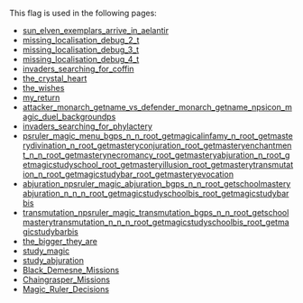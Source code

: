 This flag is used in the following pages:
 - [sun_elven_exemplars_arrive_in_aelantir](../events/sun_elven_exemplars_arrive_in_aelantir.md)
 - [missing_localisation_debug_2_t](../events/missing_localisation_debug_2_t.md)
 - [missing_localisation_debug_3_t](../events/missing_localisation_debug_3_t.md)
 - [missing_localisation_debug_4_t](../events/missing_localisation_debug_4_t.md)
 - [invaders_searching_for_coffin](../events/invaders_searching_for_coffin.md)
 - [the_crystal_heart](../events/the_crystal_heart.md)
 - [the_wishes](../events/the_wishes.md)
 - [my_return](../events/my_return.md)
 - [attacker_monarch_getname_vs_defender_monarch_getname_npsicon_magic_duel_backgroundps](../events/attacker_monarch_getname_vs_defender_monarch_getname_npsicon_magic_duel_backgroundps.md)
 - [invaders_searching_for_phylactery](../events/invaders_searching_for_phylactery.md)
 - [psruler_magic_menu_bgps_n_n_root_getmagicalinfamy_n_root_getmasterydivination_n_root_getmasteryconjuration_root_getmasteryenchantment_n_n_root_getmasterynecromancy_root_getmasteryabjuration_n_root_getmagicstudyschool_root_getmasteryillusion_root_getmasterytransmutation_n_root_getmagicstudybar_root_getmasteryevocation](../events/psruler_magic_menu_bgps_n_n_root_getmagicalinfamy_n_root_getmasterydivination_n_root_getmasteryconjuration_root_getmasteryenchantment_n_n_root_getmasterynecromancy_root_getmasteryabjurat)
 - [abjuration_npsruler_magic_abjuration_bgps_n_n_root_getschoolmasteryabjuration_n_n_n_root_getmagicstudyschoolbis_root_getmagicstudybarbis](../events/abjuration_npsruler_magic_abjuration_bgps_n_n_root_getschoolmasteryabjuration_n_n_n_root_getmagicstudyschoolbis_root_getmagicstudybarbis.md)
 - [transmutation_npsruler_magic_transmutation_bgps_n_n_root_getschoolmasterytransmutation_n_n_n_root_getmagicstudyschoolbis_root_getmagicstudybarbis](../events/transmutation_npsruler_magic_transmutation_bgps_n_n_root_getschoolmasterytransmutation_n_n_n_root_getmagicstudyschoolbis_root_getmagicstudybarbis.md)
 - [the_bigger_they_are](../events/the_bigger_they_are.md)
 - [study_magic](../events/study_magic.md)
 - [study_abjuration](../events/study_abjuration.md)
 - [Black_Demesne_Missions](../missions/Black_Demesne_Missions.md)
 - [Chaingrasper_Missions](../missions/Chaingrasper_Missions.md)
 - [Magic_Ruler_Decisions](../decisions/Magic_Ruler_Decisions.md)
